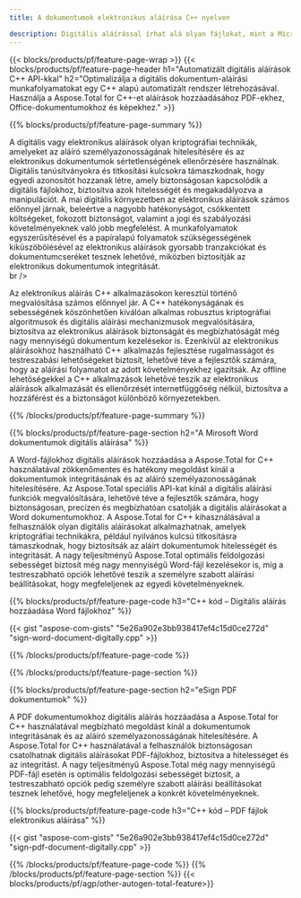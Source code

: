 ```yaml
---
title: A dokumentumok elektronikus aláírása C++ nyelven 

description: Digitális aláírással írhat alá olyan fájlokat, mint a Microsoft Word, Excel, PowerPoint, PDF és Képek a C++ alkalmazáson keresztül. Adjon hozzá e-aláírást online az alkalmazáson keresztül.
---
```


{{< blocks/products/pf/feature-page-wrap >}}
{{< blocks/products/pf/feature-page-header h1="Automatizált digitális aláírások C++ API-kkal" h2="Optimalizálja a digitális dokumentum-aláírási munkafolyamatokat egy C++ alapú automatizált rendszer létrehozásával. Használja a Aspose.Total for C++-et aláírások hozzáadásához PDF-ekhez, Office-dokumentumokhoz és képekhez." >}}

{{% blocks/products/pf/feature-page-summary %}}

A digitális vagy elektronikus aláírások olyan kriptográfiai technikák, amelyeket az aláíró személyazonosságának hitelesítésére és az elektronikus dokumentumok sértetlenségének ellenőrzésére használnak. Digitális tanúsítványokra és titkosítási kulcsokra támaszkodnak, hogy egyedi azonosítót hozzanak létre, amely biztonságosan kapcsolódik a digitális fájlokhoz, biztosítva azok hitelességét és megakadályozva a manipulációt. A mai digitális környezetben az elektronikus aláírások számos előnnyel járnak, beleértve a nagyobb hatékonyságot, csökkentett költségeket, fokozott biztonságot, valamint a jogi és szabályozási követelményeknek való jobb megfelelést. A munkafolyamatok egyszerűsítésével és a papíralapú folyamatok szükségességének kiküszöbölésével az elektronikus aláírások gyorsabb tranzakciókat és dokumentumcseréket tesznek lehetővé, miközben biztosítják az elektronikus dokumentumok integritását. <br /> br />

Az elektronikus aláírás C++ alkalmazásokon keresztül történő megvalósítása számos előnnyel jár. A C++ hatékonyságának és sebességének köszönhetően kiválóan alkalmas robusztus kriptográfiai algoritmusok és digitális aláírási mechanizmusok megvalósítására, biztosítva az elektronikus aláírások biztonságát és megbízhatóságát még nagy mennyiségű dokumentum kezelésekor is. Ezenkívül az elektronikus aláírásokhoz használható C++ alkalmazás fejlesztése rugalmasságot és testreszabási lehetőségeket biztosít, lehetővé téve a fejlesztők számára, hogy az aláírási folyamatot az adott követelményekhez igazítsák. Az offline lehetőségekkel a C++ alkalmazások lehetővé teszik az elektronikus aláírások alkalmazását és ellenőrzését internetfüggőség nélkül, biztosítva a hozzáférést és a biztonságot különböző környezetekben. 

{{% /blocks/products/pf/feature-page-summary  %}}

{{% blocks/products/pf/feature-page-section  h2="A Mirosoft Word dokumentumok digitális aláírása" %}}

A Word-fájlokhoz digitális aláírások hozzáadása a Aspose.Total for C++ használatával zökkenőmentes és hatékony megoldást kínál a dokumentumok integritásának és az aláíró személyazonosságának hitelesítésére. Az Aspose.Total speciális API-kat kínál a digitális aláírási funkciók megvalósítására, lehetővé téve a fejlesztők számára, hogy biztonságosan, precízen és megbízhatóan csatolják a digitális aláírásokat a Word dokumentumokhoz. A Aspose.Total for C++ kihasználásával a felhasználók olyan digitális aláírásokat alkalmazhatnak, amelyek kriptográfiai technikákra, például nyilvános kulcsú titkosításra támaszkodnak, hogy biztosítsák az aláírt dokumentumok hitelességét és integritását. A nagy teljesítményű Aspose.Total optimális feldolgozási sebességet biztosít még nagy mennyiségű Word-fájl kezelésekor is, míg a testreszabható opciók lehetővé teszik a személyre szabott aláírási beállításokat, hogy megfeleljenek az egyedi követelményeknek. 

{{% blocks/products/pf/feature-page-code h3="C++ kód – Digitális aláírás hozzáadása Word fájlokhoz" %}}

{{< gist "aspose-com-gists" "5e26a902e3bb938417ef4c15d0ce272d" "sign-word-document-digitally.cpp" >}}

{{% /blocks/products/pf/feature-page-code  %}}

{{% /blocks/products/pf/feature-page-section %}}

{{% blocks/products/pf/feature-page-section  h2="eSign PDF dokumentumok" %}}

A PDF dokumentumokhoz digitális aláírás hozzáadása a Aspose.Total for C++ használatával megbízható megoldást kínál a dokumentumok integritásának és az aláíró személyazonosságának hitelesítésére.  A Aspose.Total for C++ használatával a felhasználók biztonságosan csatolhatnak digitális aláírásokat PDF-fájlokhoz, biztosítva a hitelességet és az integritást. A nagy teljesítményű Aspose.Total még nagy mennyiségű PDF-fájl esetén is optimális feldolgozási sebességet biztosít, a testreszabható opciók pedig személyre szabott aláírási beállításokat tesznek lehetővé, hogy megfeleljenek a konkrét követelményeknek.

{{% blocks/products/pf/feature-page-code h3="C++ kód – PDF fájlok elektronikus aláírása" %}}

{{< gist "aspose-com-gists" "5e26a902e3bb938417ef4c15d0ce272d" "sign-pdf-document-digitally.cpp" >}}

{{% /blocks/products/pf/feature-page-code  %}}
{{% /blocks/products/pf/feature-page-section %}}
{{< blocks/products/pf/agp/other-autogen-total-feature>}}